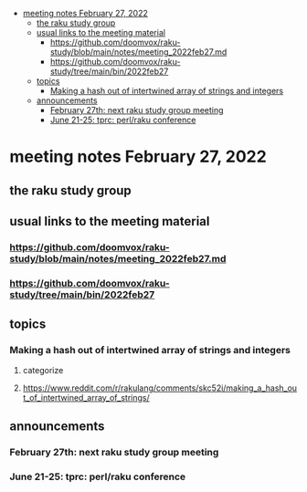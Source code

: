 - [meeting notes February 27, 2022](#org20a3d45)
  - [the raku study group](#orgbb986c9)
  - [usual links to the meeting material](#org33752c2)
    - [<https://github.com/doomvox/raku-study/blob/main/notes/meeting_2022feb27.md>](#orgc959c05)
    - [<https://github.com/doomvox/raku-study/tree/main/bin/2022feb27>](#org4bcf058)
  - [topics](#org97e1443)
    - [Making a hash out of intertwined array of strings and integers](#orgac3eb47)
  - [announcements](#org631e53c)
    - [February 27th: next raku study group meeting](#org88a6f35)
    - [June 21-25: tprc: perl/raku conference](#org76e3e3a)


<a id="org20a3d45"></a>

# meeting notes February 27, 2022


<a id="orgbb986c9"></a>

## the raku study group


<a id="org33752c2"></a>

## usual links to the meeting material


<a id="orgc959c05"></a>

### <https://github.com/doomvox/raku-study/blob/main/notes/meeting_2022feb27.md>


<a id="org4bcf058"></a>

### <https://github.com/doomvox/raku-study/tree/main/bin/2022feb27>


<a id="org97e1443"></a>

## topics


<a id="orgac3eb47"></a>

### Making a hash out of intertwined array of strings and integers

1.  categorize

2.  <https://www.reddit.com/r/rakulang/comments/skc52i/making_a_hash_out_of_intertwined_array_of_strings/>


<a id="org631e53c"></a>

## announcements


<a id="org88a6f35"></a>

### February 27th: next raku study group meeting


<a id="org76e3e3a"></a>

### June 21-25: tprc: perl/raku conference
